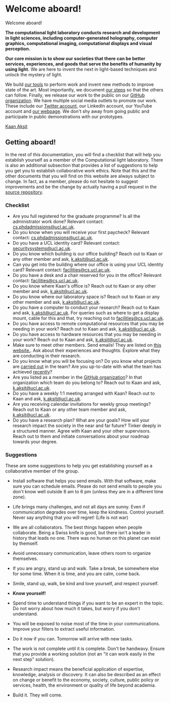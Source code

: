# Welcome aboard!
Welcome aboard!

**The computational light laboratory conducts research and development in light sciences, including computer-generated holography, computer graphics, computational imaging, computational displays and visual perception.**

**Our core mission is to show our societies that there can be better services, experiences, and goods that serve the benefits of humanity by using light.**
We are here to invent the next in light-based techniques and unlock the mystery of light.

We build [our tools](https://github.com/kunguz/odak) to perform work and invent new methods to improve state of the art. 
Most importantly, we document [our steps](https://complight.github.io/documentation) so that the others can follow.
Finally, we release our work to the public on our [GitHub organization](https://github.com/complight). 
We have multiple social media outlets to promote our work. 
These include our [Twitter account](https://twitter.com/complightlab), our LinkedIn account, our YouTube account and [our webpage](https://complight.github.io/). 
We don't shy away from going public and participate in public demonstrations with our prototypes.

[Kaan Akşit](https://kaanaksit.com)

## Getting aboard!
In the rest of this documentation, you will find a checklist that will help you establish yourself as a member of the Computational light laboratory.
There is also an additional subsection that provides a list of suggestions to help you get you to establish collaborative work ethics.
Note that this and the other documents that you will find on this website are always subject to change.
In fact, as a member, please do not hesitate to suggest improvements and be the change by actually having a pull request in the [source repository](https://github.com/complight/complight.github.io).

### Checklist

- Are you full registered for the graduate programme? Is all the administrator work done? Relevant contact: [cs.phdadmissions@ucl.ac.uk](mailto:cs.phdadmissions@ucl.ac.uk).
- Do you know when you will receive your first paycheck? Relevant contact: [cs.phdadmissions@ucl.ac.uk](mailto:cs.phdadmissions@ucl.ac.uk).
- Do you have a UCL identity card? Relevant contact: [securitysystems@ucl.ac.uk](mailto:securitysystems@ucl.ac.uk).
- Do you know which building is our office building? Reach out to Kaan or any other member and ask, [k.aksit@ucl.ac.uk](mailto:k.aksit@ucl.ac.uk).
- Can you get into the building where our office is using your UCL identity card? Relevant contact: [facilities@cs.ucl.ac.uk](mailto:facilities@cs.ucl.ac.uk).
- Do you have a desk and a chair reserved for you in the office? Relevant contact: [facilities@cs.ucl.ac.uk](mailto:facilities@cs.ucl.ac.uk).
- Do you know where Kaan's office is? Reach out to Kaan or any other member and ask, [k.aksit@ucl.ac.uk](mailto:k.aksit@ucl.ac.uk).
- Do you know where our laboratory space is? Reach out to Kaan or any other member and ask, [k.aksit@ucl.ac.uk](mailto:k.aksit@ucl.ac.uk).
- Do you have a computer to conduct your research? Reach out to Kaan and ask, [k.aksit@ucl.ac.uk](mailto:k.aksit@ucl.ac.uk). For queries such as where to get a display mount, cable for this and that, try reaching out to [facilities@cs.ucl.ac.uk](mailto:facilities@cs.ucl.ac.uk).
- Do you have access to remote computational resources that you may be needing in your work? Reach out to Kaan and ask, [k.aksit@ucl.ac.uk](mailto:k.aksit@ucl.ac.uk).
- Do you have access to hardware resources that you may be needing in your work? Reach out to Kaan and ask, [k.aksit@ucl.ac.uk](mailto:k.aksit@ucl.ac.uk).
- Make sure to meet other members. Send emails! They are listed on [this website.](../../people). Ask about their experiences and thoughts. Explore what they are conducting in their research.
- Do you know what you will be focusing on? Do you know what projects are [carried out](../../publications) in the team? Are you up-to-date with what the team has achieved [recently](../../timeline)?
- Are you listed as a member in the [GitHub organization](https://github.com/complight/)? In that organization which team do you belong to? Reach out to Kaan and ask, [k.aksit@ucl.ac.uk](mailto:k.aksit@ucl.ac.uk).
- Do you have a weekly 1:1 meeting arranged with Kaan? Reach out to Kaan and ask, [k.aksit@ucl.ac.uk](mailto:k.aksit@ucl.ac.uk).
- Are you receiving calendar invitations for weekly group meetings? Reach out to Kaan or any other team member and ask, [k.aksit@ucl.ac.uk](mailto:k.aksit@ucl.ac.uk).
- Do you have a research plan? What are your goals? How will your research impact the society in the near and far future? Tinker deeply in a structured manner. Agree with Kaan and your other supervisors. Reach out to them and initiate conversations about your roadmap towards your degree.

### Suggestions
These are some suggestions to help you get establishing yourself as a collaborative member of the group.

 - Install software that helps you send emails. With that software, make sure you can schedule emails. Please do not send emails to people you don't know well outside 8 am to 6 pm (unless they are in a different time zone).

- Life brings many challenges, and not all days are sunny. Even if communication degrades over time, keep the kindness. Control yourself. Never say anything that you will regret! (Life is not war)

- We are all collaborators. The best things happen when people collaborate. Being a Swiss knife is good, but there isn't a leader in history that leads no one. There was no human on this planet can exist by themself.

- Avoid unnecessary communication, leave others room to organize themselves.

- If you are angry, stand up and walk. Take a break, be somewhere else for some time. When it is time, and you are calm, come back.

- Smile, stand up, walk, be kind and love yourself, and respect yourself.

- **Know yourself!**

- Spend time to understand things if you want to be an expert in the topic. Do not worry about how much it takes, but worry if you don't understand.

- You will be exposed to noise most of the time in your communications. Improve your filters to extract useful information.

- Do it now if you can. Tomorrow will arrive with new tasks.

- The work is not complete until it is complete. Don't be handwavy. Ensure that you provide a working solution (not an "it can work easily in the next step" solution).

- Research impact means the beneficial application of expertise, knowledge, analysis or discovery. It can also be described as an effect on change or benefit to the economy, society, culture, public policy or services, health, the environment or quality of life beyond academia.

- Build it. They will come.
